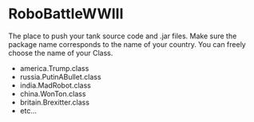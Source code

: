 # RoboBattleWWIII
The place to push your tank source code and .jar files.
Make sure the package name corresponds to the name of your country.
You can freely choose the name of your Class.
* america.Trump.class
* russia.PutinABullet.class
* india.MadRobot.class
* china.WonTon.class
* britain.Brexitter.class
* etc...

